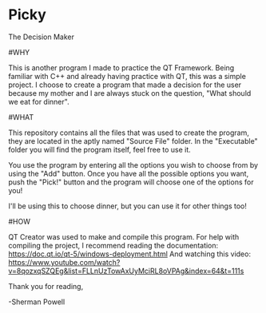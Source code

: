 # Picky
The Decision Maker

#WHY

This is another program I made to practice the QT Framework. Being familiar with C++ and already having practice with QT, this was a simple project. I choose to create a program that made a decision for the user because my mother and I are always stuck on the question, "What should we eat for dinner".

#WHAT

This repository contains all the files that was used to create the program, they are located in the aptly named "Source File" folder. In the "Executable" folder you will find the program itself, feel free to use it.

You use the program by entering all the options you wish to choose from by using the "Add" button. Once you have all the possible options you want, push the "Pick!" button and the program will choose one of the options for you!

I'll be using this to choose dinner, but you can use it for other things too!

#HOW

QT Creator was used to make and compile this program.
For help with compiling the project, I recommend reading the documentation: https://doc.qt.io/qt-5/windows-deployment.html
And watching this video: https://www.youtube.com/watch?v=8qozxqSZQEg&list=FLLnUzTowAxUyMciRL8oVPAg&index=64&t=111s

Thank you for reading,

-Sherman Powell
